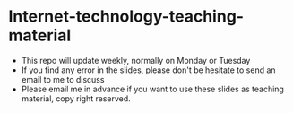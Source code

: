 # Internet-technology-teaching-material

- This repo will update weekly, normally on Monday or Tuesday
- If you find any error in the slides, please don't be hesitate to send an email to me to discuss
- Please email me in advance if you want to use these slides as teaching material, copy right reserved. 
